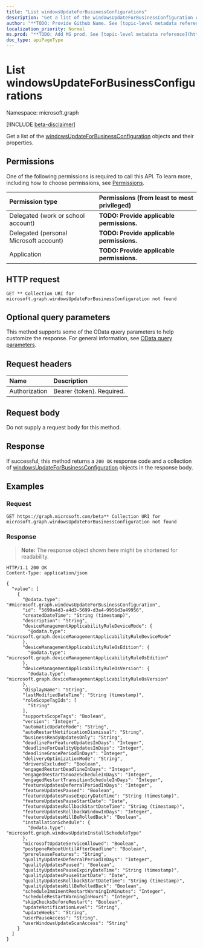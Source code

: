 ```yaml
---
title: "List windowsUpdateForBusinessConfigurations"
description: "Get a list of the windowsUpdateForBusinessConfiguration objects and their properties."
author: "**TODO: Provide Github Name. See [topic-level metadata reference](https://msgo.azurewebsites.net/add/document/guidelines/metadata.html#topic-level-metadata)**"
localization_priority: Normal
ms.prod: "**TODO: Add MS prod. See [topic-level metadata reference](https://msgo.azurewebsites.net/add/document/guidelines/metadata.html#topic-level-metadata)**"
doc_type: apiPageType
---
```


# List windowsUpdateForBusinessConfigurations
Namespace: microsoft.graph

[!INCLUDE [beta-disclaimer](../../includes/beta-disclaimer.md)]

Get a list of the [windowsUpdateForBusinessConfiguration](../resources/windowsupdateforbusinessconfiguration.md) objects and their properties.

## Permissions
One of the following permissions is required to call this API. To learn more, including how to choose permissions, see [Permissions](/graph/permissions-reference).

|Permission type|Permissions (from least to most privileged)|
|:---|:---|
|Delegated (work or school account)|**TODO: Provide applicable permissions.**|
|Delegated (personal Microsoft account)|**TODO: Provide applicable permissions.**|
|Application|**TODO: Provide applicable permissions.**|

## HTTP request

<!-- {
  "blockType": "ignored"
}
-->
``` http
GET ** Collection URI for microsoft.graph.windowsUpdateForBusinessConfiguration not found
```

## Optional query parameters
This method supports some of the OData query parameters to help customize the response. For general information, see [OData query parameters](/graph/query-parameters).

## Request headers
|Name|Description|
|:---|:---|
|Authorization|Bearer {token}. Required.|

## Request body
Do not supply a request body for this method.

## Response

If successful, this method returns a `200 OK` response code and a collection of [windowsUpdateForBusinessConfiguration](../resources/windowsupdateforbusinessconfiguration.md) objects in the response body.

## Examples

### Request
<!-- {
  "blockType": "request",
  "name": "list_windowsupdateforbusinessconfiguration"
}
-->
``` http
GET https://graph.microsoft.com/beta** Collection URI for microsoft.graph.windowsUpdateForBusinessConfiguration not found
```


### Response
>**Note:** The response object shown here might be shortened for readability.
<!-- {
  "blockType": "response",
  "truncated": true,
  "@odata.type": "Collection(microsoft.graph.windowsUpdateForBusinessConfiguration)"
}
-->
``` http
HTTP/1.1 200 OK
Content-Type: application/json

{
  "value": [
    {
      "@odata.type": "#microsoft.graph.windowsUpdateForBusinessConfiguration",
      "id": "5699a4d3-a4d3-5699-d3a4-9956d3a49956",
      "createdDateTime": "String (timestamp)",
      "description": "String",
      "deviceManagementApplicabilityRuleDeviceMode": {
        "@odata.type": "microsoft.graph.deviceManagementApplicabilityRuleDeviceMode"
      },
      "deviceManagementApplicabilityRuleOsEdition": {
        "@odata.type": "microsoft.graph.deviceManagementApplicabilityRuleOsEdition"
      },
      "deviceManagementApplicabilityRuleOsVersion": {
        "@odata.type": "microsoft.graph.deviceManagementApplicabilityRuleOsVersion"
      },
      "displayName": "String",
      "lastModifiedDateTime": "String (timestamp)",
      "roleScopeTagIds": [
        "String"
      ],
      "supportsScopeTags": "Boolean",
      "version": "Integer",
      "automaticUpdateMode": "String",
      "autoRestartNotificationDismissal": "String",
      "businessReadyUpdatesOnly": "String",
      "deadlineForFeatureUpdatesInDays": "Integer",
      "deadlineForQualityUpdatesInDays": "Integer",
      "deadlineGracePeriodInDays": "Integer",
      "deliveryOptimizationMode": "String",
      "driversExcluded": "Boolean",
      "engagedRestartDeadlineInDays": "Integer",
      "engagedRestartSnoozeScheduleInDays": "Integer",
      "engagedRestartTransitionScheduleInDays": "Integer",
      "featureUpdatesDeferralPeriodInDays": "Integer",
      "featureUpdatesPaused": "Boolean",
      "featureUpdatesPauseExpiryDateTime": "String (timestamp)",
      "featureUpdatesPauseStartDate": "Date",
      "featureUpdatesRollbackStartDateTime": "String (timestamp)",
      "featureUpdatesRollbackWindowInDays": "Integer",
      "featureUpdatesWillBeRolledBack": "Boolean",
      "installationSchedule": {
        "@odata.type": "microsoft.graph.windowsUpdateInstallScheduleType"
      },
      "microsoftUpdateServiceAllowed": "Boolean",
      "postponeRebootUntilAfterDeadline": "Boolean",
      "prereleaseFeatures": "String",
      "qualityUpdatesDeferralPeriodInDays": "Integer",
      "qualityUpdatesPaused": "Boolean",
      "qualityUpdatesPauseExpiryDateTime": "String (timestamp)",
      "qualityUpdatesPauseStartDate": "Date",
      "qualityUpdatesRollbackStartDateTime": "String (timestamp)",
      "qualityUpdatesWillBeRolledBack": "Boolean",
      "scheduleImminentRestartWarningInMinutes": "Integer",
      "scheduleRestartWarningInHours": "Integer",
      "skipChecksBeforeRestart": "Boolean",
      "updateNotificationLevel": "String",
      "updateWeeks": "String",
      "userPauseAccess": "String",
      "userWindowsUpdateScanAccess": "String"
    }
  ]
}
```

